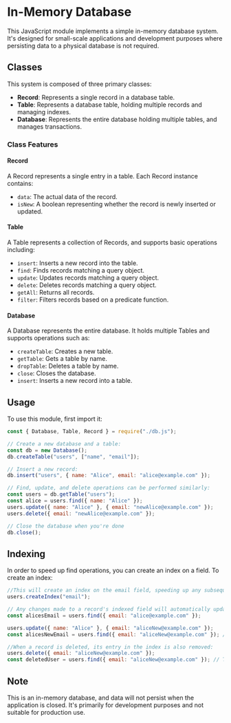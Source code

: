 # In-Memory Database

This JavaScript module implements a simple in-memory database system. It's designed for small-scale applications and development purposes where persisting data to a physical database is not required.

## Classes

This system is composed of three primary classes:

- **Record**: Represents a single record in a database table.
- **Table**: Represents a database table, holding multiple records and managing indexes.
- **Database**: Represents the entire database holding multiple tables, and manages transactions.

### Class Features

#### Record

A Record represents a single entry in a table. Each Record instance contains:

- `data`: The actual data of the record.
- `isNew`: A boolean representing whether the record is newly inserted or updated.

#### Table

A Table represents a collection of Records, and supports basic operations including:

- `insert`: Inserts a new record into the table.
- `find`: Finds records matching a query object.
- `update`: Updates records matching a query object.
- `delete`: Deletes records matching a query object.
- `getAll`: Returns all records.
- `filter`: Filters records based on a predicate function.

#### Database

A Database represents the entire database. It holds multiple Tables and supports operations such as:

- `createTable`: Creates a new table.
- `getTable`: Gets a table by name.
- `dropTable`: Deletes a table by name.
- `close`: Closes the database.
- `insert`: Inserts a new record into a table.

## Usage

To use this module, first import it:

```javascript
const { Database, Table, Record } = require("./db.js");

// Create a new database and a table:
const db = new Database();
db.createTable("users", ["name", "email"]);

// Insert a new record:
db.insert("users", { name: "Alice", email: "alice@example.com" });

// Find, update, and delete operations can be performed similarly:
const users = db.getTable("users");
const alice = users.find({ name: "Alice" });
users.update({ name: "Alice" }, { email: "newAlice@example.com" });
users.delete({ email: "newAlice@example.com" });

// Close the database when you're done
db.close();
```

## Indexing

In order to speed up find operations, you can create an index on a field. To create an index:

```javascript
//This will create an index on the email field, speeding up any subsequent find operations involving the email field:
users.createIndex("email");

// Any changes made to a record's indexed field will automatically update the index:
const alicesEmail = users.find({ email: "alice@example.com" });

users.update({ name: "Alice" }, { email: "aliceNew@example.com" });
const alicesNewEmail = users.find({ email: "aliceNew@example.com" }); // This will be faster than before

//When a record is deleted, its entry in the index is also removed:
users.delete({ email: "aliceNew@example.com" });
const deletedUser = users.find({ email: "aliceNew@example.com" }); // This will return an empty array as the user has been deleted
```

## Note

This is an in-memory database, and data will not persist when the application is closed. It's primarily for development purposes and not suitable for production use.
